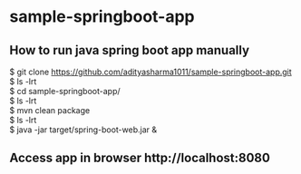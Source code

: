 # sample-springboot-app

## How to run java spring boot app manually 

$ git clone https://github.com/adityasharma1011/sample-springboot-app.git  
$ ls -lrt   
$ cd sample-springboot-app/   
$ ls -lrt   
$ mvn clean package   
$ ls -lrt   
$ java -jar target/spring-boot-web.jar &   


## Access app in browser http://localhost:8080    
